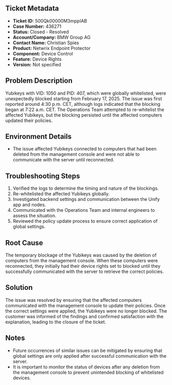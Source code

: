 ## Ticket Metadata
- **Ticket ID:** 500Qk00000M3mppIAB
- **Case Number:** 436271
- **Status:** Closed - Resolved
- **Account/Company:** BMW Group AG
- **Contact Name:** Christian Spies
- **Product:** Netwrix Endpoint Protector
- **Component:** Device Control
- **Feature:** Device Rights
- **Version:** Not specified

## Problem Description
Yubikeys with VID: 1050 and PID: 407, which were globally whitelisted, were unexpectedly blocked starting from February 17, 2025. The issue was first reported around 4:30 p.m. CET, although logs indicated that the blocking began at 7:22 a.m. CET. The Operations Team attempted to re-whitelist the affected Yubikeys, but the blocking persisted until the affected computers updated their policies.

## Environment Details
- The issue affected Yubikeys connected to computers that had been deleted from the management console and were not able to communicate with the server until reconnected.

## Troubleshooting Steps
1. Verified the logs to determine the timing and nature of the blockings.
2. Re-whitelisted the affected Yubikeys globally.
3. Investigated backend settings and communication between the Unify app and nodes.
4. Communicated with the Operations Team and internal engineers to assess the situation.
5. Reviewed the policy update process to ensure correct application of global settings.

## Root Cause
The temporary blockage of the Yubikeys was caused by the deletion of computers from the management console. When these computers were reconnected, they initially had their device rights set to blocked until they successfully communicated with the server to retrieve the correct policies.

## Solution
The issue was resolved by ensuring that the affected computers communicated with the management console to update their policies. Once the correct settings were applied, the Yubikeys were no longer blocked. The customer was informed of the findings and confirmed satisfaction with the explanation, leading to the closure of the ticket.

## Notes
- Future occurrences of similar issues can be mitigated by ensuring that global settings are only applied after successful communication with the server.
- It is important to monitor the status of devices after any deletion from the management console to prevent unintended blocking of whitelisted devices.